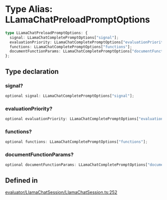 # Type Alias: LLamaChatPreloadPromptOptions

```ts
type LLamaChatPreloadPromptOptions: {
  signal: LLamaChatCompletePromptOptions["signal"];
  evaluationPriority: LLamaChatCompletePromptOptions["evaluationPriority"];
  functions: LLamaChatCompletePromptOptions["functions"];
  documentFunctionParams: LLamaChatCompletePromptOptions["documentFunctionParams"];
};
```

## Type declaration

### signal?

```ts
optional signal: LLamaChatCompletePromptOptions["signal"];
```

### evaluationPriority?

```ts
optional evaluationPriority: LLamaChatCompletePromptOptions["evaluationPriority"];
```

### functions?

```ts
optional functions: LLamaChatCompletePromptOptions["functions"];
```

### documentFunctionParams?

```ts
optional documentFunctionParams: LLamaChatCompletePromptOptions["documentFunctionParams"];
```

## Defined in

[evaluator/LlamaChatSession/LlamaChatSession.ts:252](https://github.com/withcatai/node-llama-cpp/blob/6405ee945e792651123189aae2612212095765b6/src/evaluator/LlamaChatSession/LlamaChatSession.ts#L252)
